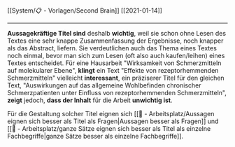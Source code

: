 [[System/📋 - Vorlagen/Second Brain]] [[2021-01-14]]

---

**Aussagekräftige Titel sind** deshalb **wichtig**, weil sie schon ohne Lesen des Textes eine sehr knappe Zusammenfassung der Ergebnisse, noch knapper als das Abstract, liefern. Sie verdeutlichen auch das Thema eines Textes noch einmal, bevor man sich zum Lesen (oft also auch kaufen/leihen) eines Textes entscheidet. Für eine Hausarbeit "Wirksamkeit von Schmerzmitteln auf molekularer Ebene", **klingt** ein Text "Effekte von rezeptorhemmenden Schmerzmitteln" vielleicht **interessant**, ein präziserer Titel für den gleichen Text, "Auswirkungen auf das allgemeine Wohlbefinden chronischer Schmerzpatienten unter Einfluss von rezeptorhemmenden Schmerzmitteln", **zeigt** jedoch, **dass der Inhalt** für die Arbeit **unwichtig ist**.

Für die Gestaltung solcher Titel eignen sich [[📝 - Arbeitsplatz/Aussagen eignen sich besser als Titel als Fragen|Aussagen besser als Fragen]] und [[📝 - Arbeitsplatz/ganze Sätze eignen sich besser als Titel als einzelne Fachbegriffe|ganze Sätze besser als einzelne Fachbegriffe]].